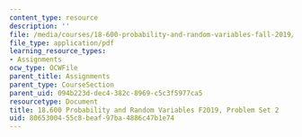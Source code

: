 ```yaml
---
content_type: resource
description: ''
file: /media/courses/18-600-probability-and-random-variables-fall-2019/8065300455c8beaf97ba4886c47b1e74_MIT18_600F19_Pset2.pdf
file_type: application/pdf
learning_resource_types:
- Assignments
ocw_type: OCWFile
parent_title: Assignments
parent_type: CourseSection
parent_uid: 094b223d-dec4-382c-8969-c5c3f5977ca5
resourcetype: Document
title: 18.600 Probability and Random Variables F2019, Problem Set 2
uid: 80653004-55c8-beaf-97ba-4886c47b1e74
---
```

